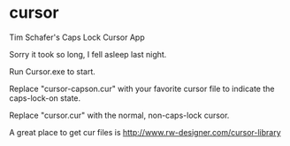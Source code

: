 # cursor
Tim Schafer's Caps Lock Cursor App

Sorry it took so long, I fell asleep last night.

Run Cursor.exe to start.

Replace "cursor-capson.cur" with your favorite cursor file to indicate the caps-lock-on state.

Replace "cursor.cur" with the normal, non-caps-lock cursor.

A great place to get cur files is http://www.rw-designer.com/cursor-library
